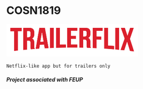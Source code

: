 # COSN1819 

![alt text](https://github.com/marcogonca96/cosn1819/blob/master/trailerflix.png)

```
Netflix-like app but for trailers only
```
##### Project associated with FEUP
